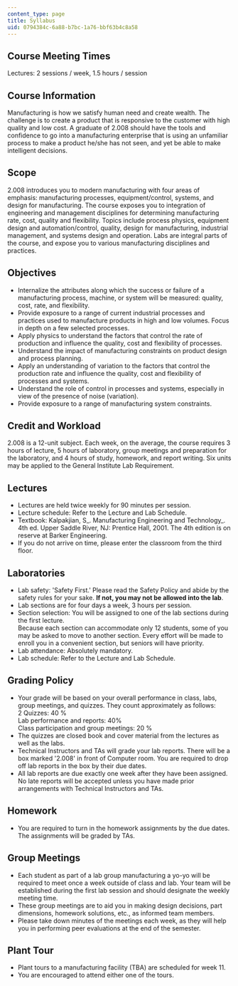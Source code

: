 ```yaml
---
content_type: page
title: Syllabus
uid: 0794384c-6a88-b7bc-1a76-bbf63b4c8a58
---
```


Course Meeting Times
--------------------

Lectures: 2 sessions / week, 1.5 hours / session

Course Information
------------------

Manufacturing is how we satisfy human need and create wealth. The challenge is to create a product that is responsive to the customer with high quality and low cost. A graduate of 2.008 should have the tools and confidence to go into a manufacturing enterprise that is using an unfamiliar process to make a product he/she has not seen, and yet be able to make intelligent decisions.

Scope
-----

2.008 introduces you to modern manufacturing with four areas of emphasis: manufacturing processes, equipment/control, systems, and design for manufacturing. The course exposes you to integration of engineering and management disciplines for determining manufacturing rate, cost, quality and flexibility. Topics include process physics, equipment design and automation/control, quality, design for manufacturing, industrial management, and systems design and operation. Labs are integral parts of the course, and expose you to various manufacturing disciplines and practices.

Objectives
----------

*   Internalize the attributes along which the success or failure of a manufacturing process, machine, or system will be measured: quality, cost, rate, and flexibility.
*   Provide exposure to a range of current industrial processes and practices used to manufacture products in high and low volumes. Focus in depth on a few selected processes.
*   Apply physics to understand the factors that control the rate of production and influence the quality, cost and flexibility of processes.
*   Understand the impact of manufacturing constraints on product design and process planning.
*   Apply an understanding of variation to the factors that control the production rate and influence the quality, cost and flexibility of processes and systems.
*   Understand the role of control in processes and systems, especially in view of the presence of noise (variation).
*   Provide exposure to a range of manufacturing system constraints.

Credit and Workload
-------------------

2.008 is a 12-unit subject. Each week, on the average, the course requires 3 hours of lecture, 5 hours of laboratory, group meetings and preparation for the laboratory, and 4 hours of study, homework, and report writing. Six units may be applied to the General Institute Lab Requirement.

Lectures
--------

*   Lectures are held twice weekly for 90 minutes per session.
*   Lecture schedule: Refer to the Lecture and Lab Schedule.
*   Textbook: Kalpakjian, S_. Manufacturing Engineering and Technology_. 4th ed. Upper Saddle River, NJ: Prentice Hall, 2001. The 4th edition is on reserve at Barker Engineering.
*   If you do not arrive on time, please enter the classroom from the third floor.

Laboratories
------------

*   Lab safety: 'Safety First.' Please read the Safety Policy and abide by the safety rules for your sake. **If not, you may not be allowed into the lab**.
*   Lab sections are for four days a week, 3 hours per session.
*   Section selection: You will be assigned to one of the lab sections during the first lecture.  
    Because each section can accommodate only 12 students, some of you may be asked to move to another section. Every effort will be made to enroll you in a convenient section, but seniors will have priority.
*   Lab attendance: Absolutely mandatory.
*   Lab schedule: Refer to the Lecture and Lab Schedule.

Grading Policy
--------------

*   Your grade will be based on your overall performance in class, labs, group meetings, and quizzes. They count approximately as follows:  
    2 Quizzes: 40 %  
    Lab performance and reports: 40%  
    Class participation and group meetings: 20 %
*   The quizzes are closed book and cover material from the lectures as well as the labs.
*   Technical Instructors and TAs will grade your lab reports. There will be a box marked '2.008' in front of Computer room. You are required to drop off lab reports in the box by their due dates.
*   All lab reports are due exactly one week after they have been assigned. No late reports will be accepted unless you have made prior arrangements with Technical Instructors and TAs.

Homework
--------

*   You are required to turn in the homework assignments by the due dates. The assignments will be graded by TAs.

Group Meetings
--------------

*   Each student as part of a lab group manufacturing a yo-yo will be required to meet once a week outside of class and lab. Your team will be established during the first lab session and should designate the weekly meeting time.
*   These group meetings are to aid you in making design decisions, part dimensions, homework solutions, etc., as informed team members.
*   Please take down minutes of the meetings each week, as they will help you in performing peer evaluations at the end of the semester.

Plant Tour
----------

*   Plant tours to a manufacturing facility (TBA) are scheduled for week 11.
*   You are encouraged to attend either one of the tours.
